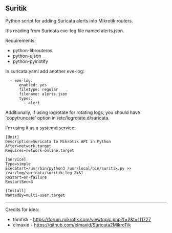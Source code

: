 ## Suritik

Python script for adding Suricata alerts into Mikrotik routers.

It's reading from Suricata eve-log file named alerts.json.

Requirements:
- python-librouteros
- python-ujson
- python-pyinotify

In suricata.yaml add another eve-log:
```
  - eve-log:
      enabled: yes 
      filetype: regular
      filename: alerts.json   
      types:      
        - alert
```

Additionally, if using logrotate for rotating logs, you should have 'copytruncate' option in /etc/logrotate.d/suricata.

I'm using it as a systemd service:

```
[Unit]
Description=Suricata to Mikrotik API in Python
After=network.target
Requires=network-online.target

[Service]
Type=simple
ExecStart=/usr/bin/python3 /usr/local/bin/suritik.py >> /var/log/suricata/suritik-log 2>&1
Restart=on-failure
RestartSec=3

[Install]
WantedBy=multi-user.target
```

--------------------------------------------------------------------
Credits for idea:
- tomfisk - https://forum.mikrotik.com/viewtopic.php?f=2&t=111727
- elmaxid - https://github.com/elmaxid/Suricata2MikroTik

